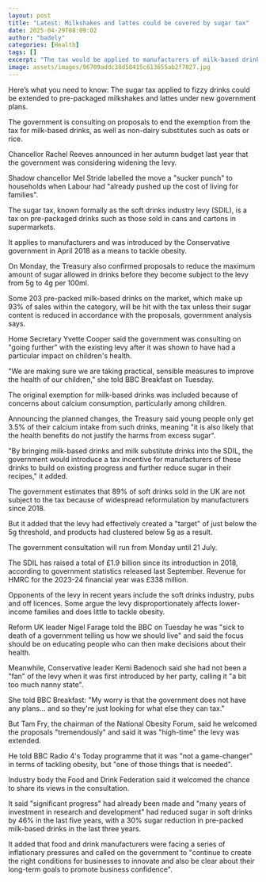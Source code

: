```yaml
---
layout: post
title: "Latest: Milkshakes and lattes could be covered by sugar tax"
date: 2025-04-29T08:09:02
author: "badely"
categories: [Health]
tags: []
excerpt: "The tax would be applied to manufacturers of milk-based drinks and dairy-based substitutes, under the plans."
image: assets/images/96709addc38d58415c613655ab2f7027.jpg
---
```


Here’s what you need to know: The sugar tax applied to fizzy drinks could be extended to pre-packaged milkshakes and lattes under new government plans.

The government is consulting on proposals to end the exemption from the tax for milk-based drinks, as well as non-dairy substitutes such as oats or rice.

Chancellor Rachel Reeves announced in her autumn budget last year that the government was considering widening the levy.

Shadow chancellor Mel Stride labelled the move a "sucker punch" to households when Labour had "already pushed up the cost of living for families". 

The sugar tax, known formally as the soft drinks industry levy (SDIL), is a tax on pre-packaged drinks such as those sold in cans and cartons in supermarkets. 

It applies to manufacturers and was introduced by the Conservative government in April 2018 as a means to tackle obesity.

On Monday, the Treasury also confirmed proposals to reduce the maximum amount of sugar allowed in drinks before they become subject to the levy from 5g to 4g per 100ml.

Some 203 pre-packed milk-based drinks on the market, which make up 93% of sales within the category, will be hit with the tax unless their sugar content is reduced in accordance with the proposals, government analysis says.

Home Secretary Yvette Cooper said the government was consulting on "going further" with the existing levy after it was shown to have had a particular impact on children's health.

"We are making sure we are taking practical, sensible measures to improve the health of our children," she told BBC Breakfast on Tuesday.

The original exemption for milk-based drinks was included because of concerns about calcium consumption, particularly among children.

Announcing the planned changes, the Treasury said young people only get 3.5% of their calcium intake from such drinks, meaning "it is also likely that the health benefits do not justify the harms from excess sugar".

"By bringing milk-based drinks and milk substitute drinks into the SDIL, the government would introduce a tax incentive for manufacturers of these drinks to build on existing progress and further reduce sugar in their recipes," it added.

The government estimates that 89% of soft drinks sold in the UK are not subject to the tax because of widespread reformulation by manufacturers since 2018.

But it added that the levy had effectively created a "target" of just below the 5g threshold, and products had clustered below 5g as a result.

The government consultation will run from Monday until 21 July.

The SDIL has raised a total of £1.9 billion since its introduction in 2018, according to government statistics released last September. Revenue for HMRC for the 2023-24 financial year was £338 million.

Opponents of the levy in recent years include the soft drinks industry, pubs and off licences. Some argue the levy disproportionately affects lower-income families and does little to tackle obesity.

Reform UK leader Nigel Farage told the BBC on Tuesday he was "sick to death of a government telling us how we should live" and said the focus should be on educating people who can then make decisions about their health.

Meanwhile, Conservative leader Kemi Badenoch said she had not been a "fan" of the levy when it was first introduced by her party, calling it "a bit too much nanny state".

She told BBC Breakfast: "My worry is that the government does not have any plans... and so they're just looking for what else they can tax."

But Tam Fry, the chairman of the National Obesity Forum, said he welcomed the proposals "tremendously" and said it was "high-time" the levy was extended.

He told BBC Radio 4's Today programme that it was "not a game-changer" in terms of tackling obesity, but "one of those things that is needed".

Industry body the Food and Drink Federation said it welcomed the chance to share its views in the consultation. 

It said "significant progress" had already been made and "many years of investment in research and development" had reduced sugar in soft drinks by 46% in the last five years, with a 30% sugar reduction in pre-packed milk-based drinks in the last three years.

It added that food and drink manufacturers were facing a series of inflationary pressures and called on the government to "continue to create the right conditions for businesses to innovate and also be clear about their long-term goals to promote business confidence". 

